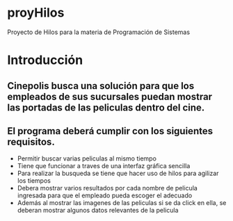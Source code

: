 # proyHilos
Proyecto de Hilos para la materia de Programación de Sistemas

# Introducción
## Cinepolis busca una solución para que los empleados de sus sucursales puedan mostrar las portadas de las peliculas dentro del cine. 
## **El programa deberá cumplir con los siguientes requisitos.**
- Permitir buscar varias peliculas al mismo tiempo
- Tiene que funcionar a traves de una interfaz gráfica sencilla
- Para realizar la busqueda se tiene que hacer uso de hilos para agilizar los tiempos
- Debera mostrar varios resultados por cada nombre de pelicula ingresada para que el empleado pueda escoger el adecuado
- Además al mostrar las imagenes de las peliculas si se da click en ella, se deberan mostrar algunos datos relevantes de la pelicula


